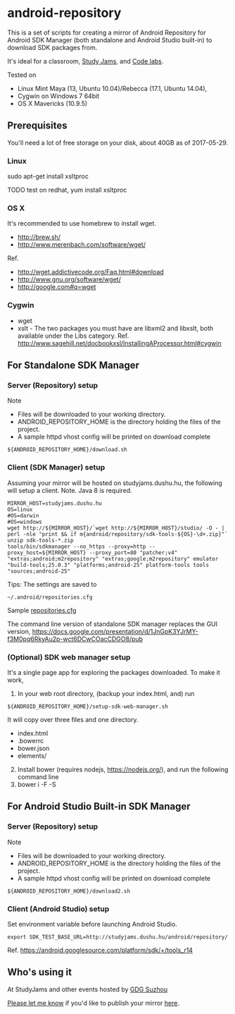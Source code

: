 # android-repository

This is a set of scripts for creating a mirror of Android Repository for Android SDK Manager (both standalone and Android Studio built-in) to download SDK packages from.

It's ideal for a classroom, [Study Jams](http://developerstudyjams.com/), and [Code labs](https://codelabs.developers.google.com/?cat=Android).

Tested on 

* Linux Mint Maya (13, Ubuntu 10.04)/Rebecca (17.1, Ubuntu 14.04),
* Cygwin on Windows 7 64bit
* OS X Mavericks (10.9.5)

## Prerequisites

You'll need a lot of free storage on your disk, about 40GB as of 2017-05-29.

### Linux

sudo apt-get install xsltproc

TODO test on redhat, yum install xsltproc

### OS X

It's recommended to use homebrew to install wget.
* http://brew.sh/
* http://www.merenbach.com/software/wget/

Ref.
* http://wget.addictivecode.org/Faq.html#download
* http://www.gnu.org/software/wget/
* http://google.com#q=wget

### Cygwin

 * wget
 * xslt - The two packages you must have are libxml2 and libxslt, both available under the Libs category.
Ref. http://www.sagehill.net/docbookxsl/InstallingAProcessor.html#cygwin

## For Standalone SDK Manager

### Server (Repository) setup

Note
* Files will be downloaded to your working directory.
* ANDROID_REPOSITORY_HOME is the directory holding the files of the project.
* A sample httpd vhost config will be printed on download complete

```
${ANDROID_REPOSITORY_HOME}/download.sh
```

### Client (SDK Manager) setup

Assuming your mirror will be hosted on studyjams.dushu.hu, the following will setup a client. Note. Java 8 is required.
```
MIRROR_HOST=studyjams.dushu.hu
OS=linux
#OS=darwin
#OS=windows
wget http://${MIRROR_HOST}/`wget http://${MIRROR_HOST}/studio/ -O - | perl -nle "print $& if m{android/repository/sdk-tools-${OS}-\d+.zip}"`
unzip sdk-tools-*.zip
tools/bin/sdkmanager --no_https --proxy=http --proxy_host=${MIRROR_HOST} --proxy_port=80 "patcher;v4" "extras;android;m2repository" "extras;google;m2repository" emulator "build-tools;25.0.3" "platforms;android-25" platform-tools tools "sources;android-25"
```

Tips: The settings are saved to
```
~/.android/repositories.cfg
```

Sample [repositories.cfg](repositories.cfg)

The command line version of standalone SDK manager replaces the GUI version, https://docs.google.com/presentation/d/1JnGpK3YJrMY-f3M0pq6RkyAu2p-wct6DCwCOacCDGO8/pub

### (Optional) SDK web manager setup

It's a single page app for exploring the packages downloaded. To make it work,
 1. In your web root directory, (backup your index.html, and) run

```
${ANDROID_REPOSITORY_HOME}/setup-sdk-web-manager.sh
```

 It will copy over three files and one directory.
  * index.html
  * .bowerrc
  * bower.json
  * elements/
 2. Install bower (requires nodejs, https://nodejs.org/), and run the following command line
 3. bower i -F -S

## For Android Studio Built-in SDK Manager

### Server (Repository) setup

Note
* Files will be downloaded to your working directory.
* ANDROID_REPOSITORY_HOME is the directory holding the files of the project.
* A sample httpd vhost config will be printed on download complete

```
${ANDROID_REPOSITORY_HOME}/download2.sh
```

### Client (Android Studio) setup

Set environment variable before launching Android Studio.
```
export SDK_TEST_BASE_URL=http://studyjams.dushu.hu/android/repository/
```

Ref. https://android.googlesource.com/platform/sdk/+/tools_r14

## Who's using it

At StudyJams and other events hosted by [GDG Suzhou](https://plus.google.com/100160462017014431473)

[Please let me know](mailto:renfeng.cn@gmail.com?subject=a+mirror+built+with+android-repository) if you'd like to publish your mirror [here](https://github.com/renfeng/android-repository).
